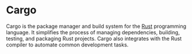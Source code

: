 # Cargo
Cargo is the package manager and build system for the [Rust](/wiki/rust) programming language. It simplifies the process of managing dependencies, building, testing, and packaging Rust projects. Cargo also integrates with the Rust compiler to automate common development tasks.